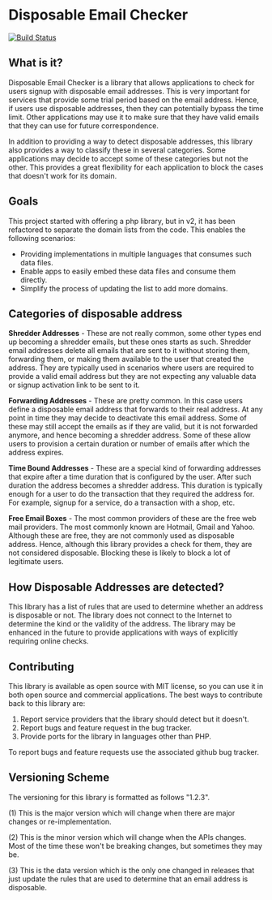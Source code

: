 # Disposable Email Checker

[![Build Status](https://travis-ci.org/vboctor/disposable_email_checker.png?branch=master)](https://travis-ci.org/vboctor/disposable_email_checker)

## What is it?

Disposable Email Checker is a library that allows applications to check for
users signup with disposable email addresses.  This is very important for
services that provide some trial period based on the email address.  Hence,
if users use disposable addresses, then they can potentially bypass the time
limit.  Other applications may use it to make sure that they have valid emails
that they can use for future correspondence.

In addition to providing a way to detect disposable addresses, this library 
also provides a way to classify these in several categories.  Some applications
may decide to accept some of these categories but not the other.  This provides
a great flexibility for each application to block the cases that doesn't work
for its domain.

## Goals

This project started with offering a php library, but in v2, it has been refactored
to separate the domain lists from the code.  This enables the following scenarios:

- Providing implementations in multiple languages that consumes such data files.
- Enable apps to easily embed these data files and consume them directly.
- Simplify the process of updating the list to add more domains.

## Categories of disposable address

**Shredder Addresses** - These are not really common, some other types end up becoming
a shredder emails, but these ones starts as such.  Shredder email addresses
delete all emails that are sent to it without storing them, forwarding them, 
or making them available to the user that created the address.  They are 
typically used in scenarios where users are required to provide a valid email
address but they are not expecting any valuable data or signup activation link
to be sent to it.

**Forwarding Addresses** - These are pretty common.  In this case users define a
disposable email address that forwards to their real address.  At any point in
time they may decide to deactivate this email address.  Some of these may still
accept the emails as if they are valid, but it is not forwarded anymore, and 
hence becoming a shredder address.  Some of these allow users to provision a
certain duration or number of emails after which the address expires.

**Time Bound Addresses** - These are a special kind of forwarding addresses that
expire after a time duration that is configured by the user.  After such 
duration the address becomes a shredder address.  This duration is typically
enough for a user to do the transaction that they required the address for.
For example, signup for a service, do a transaction with a shop, etc.

**Free Email Boxes** - The most common providers of these are the free web mail
providers.  The most commonly known are Hotmail, Gmail and Yahoo.  Although
these are free, they are not commonly used as disposable address.  Hence,
although this library provides a check for them, they are not considered
disposable.  Blocking these is likely to block a lot of legitimate users.


## How Disposable Addresses are detected?

This library has a list of rules that are used to determine whether an address 
is disposable or not.  The library does not connect to the Internet to determine 
the kind or the validity of the address.  The library may be enhanced in the 
future to provide applications with ways of explicitly requiring online checks.


## Contributing

This library is available as open source with MIT license, so you can use it
in both open source and commercial applications.  The best ways to contribute
back to this library are:

1. Report service providers that the library should detect but it doesn't.
2. Report bugs and feature request in the bug tracker.
3. Provide ports for the library in languages other than PHP.

To report bugs and feature requests use the associated github bug tracker.


## Versioning Scheme

The versioning for this library is formatted as follows "1.2.3".

   (1) This is the major version which will change when there are major changes 
       or re-implementation.
       
   (2) This is the minor version which will change when the APIs changes.
       Most of the time these won't be breaking changes, but sometimes they
       may be.
       
   (3) This is the data version which is the only one changed in releases that
       just update the rules that are used to determine that an email address
       is disposable.
